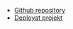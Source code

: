 - [Github repository](https://github.com/callephille/myflagapp.git)
- [Deployat projekt](https://callesflaggor.netlify.app/)
